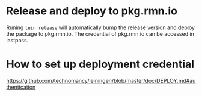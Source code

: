 # Release and deploy to pkg.rmn.io
Runing `lein release` will automatically bump the release version and deploy the package to pkg.rmn.io. The credential of pkg.rmn.io can be accessed in lastpass.

# How to set up deployment credential
https://github.com/technomancy/leiningen/blob/master/doc/DEPLOY.md#authentication
